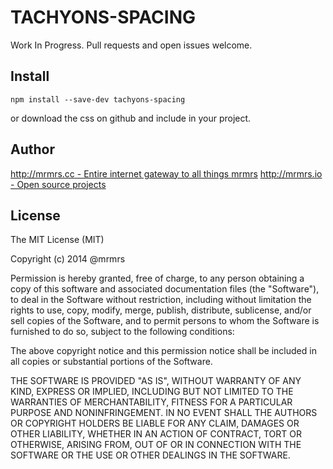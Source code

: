 # TACHYONS-SPACING

Work In Progress. Pull requests and open issues welcome.

## Install
```
npm install --save-dev tachyons-spacing
```
or download the css on github and include in your project.

## Author

[http://mrmrs.cc - Entire internet gateway to all things mrmrs](http://mrmrs.cc)
[http://mrmrs.io - Open source projects](http://mrmrs.io)

## License

The MIT License (MIT)

Copyright (c) 2014 @mrmrs

Permission is hereby granted, free of charge, to any person obtaining a copy
of this software and associated documentation files (the "Software"), to deal
in the Software without restriction, including without limitation the rights
to use, copy, modify, merge, publish, distribute, sublicense, and/or sell
copies of the Software, and to permit persons to whom the Software is
furnished to do so, subject to the following conditions:

The above copyright notice and this permission notice shall be included in
all copies or substantial portions of the Software.

THE SOFTWARE IS PROVIDED "AS IS", WITHOUT WARRANTY OF ANY KIND, EXPRESS OR
IMPLIED, INCLUDING BUT NOT LIMITED TO THE WARRANTIES OF MERCHANTABILITY,
FITNESS FOR A PARTICULAR PURPOSE AND NONINFRINGEMENT. IN NO EVENT SHALL THE
AUTHORS OR COPYRIGHT HOLDERS BE LIABLE FOR ANY CLAIM, DAMAGES OR OTHER
LIABILITY, WHETHER IN AN ACTION OF CONTRACT, TORT OR OTHERWISE, ARISING FROM,
OUT OF OR IN CONNECTION WITH THE SOFTWARE OR THE USE OR OTHER DEALINGS IN
THE SOFTWARE.

